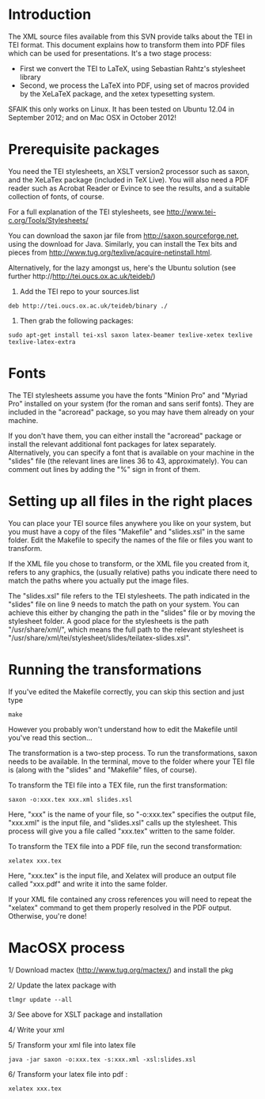 # Introduction #

The XML source files available from this SVN provide talks about the TEI in TEI format. This document explains how to  transform them into  PDF files which can be used for presentations. It's a two stage process:

  * First we convert the TEI to LaTeX, using Sebastian Rahtz's stylesheet library
  * Second, we process the LaTeX into PDF, using set of macros provided by the XeLaTeX package, and the xetex typesetting system.

SFAIK this only works on Linux. It has been tested on Ubuntu 12.04 in September 2012; and on Mac OSX in October 2012!

# Prerequisite packages #

You need the TEI stylesheets, an XSLT version2 processor such as saxon, and the XeLaTex package (included in TeX Live). You will also need a PDF reader such as Acrobat Reader or Evince to see the results, and a suitable collection of fonts, of course.

For a full explanation of the TEI stylesheets, see http://www.tei-c.org/Tools/Stylesheets/

You can download the saxon jar file from http://saxon.sourceforge.net, using the download for Java. Similarly, you can install the Tex bits and pieces from http://www.tug.org/texlive/acquire-netinstall.html.

Alternatively, for the lazy amongst us, here's the Ubuntu solution (see further http://http://tei.oucs.ox.ac.uk/teideb/)

  1. Add the TEI repo to your sources.list
```
deb http://tei.oucs.ox.ac.uk/teideb/binary ./
```

  1. Then grab the following packages:
```
sudo apt-get install tei-xsl saxon latex-beamer texlive-xetex texlive texlive-latex-extra 
```

# Fonts #

The TEI stylesheets assume you have the fonts "Minion Pro" and "Myriad Pro" installed on your system (for the roman and sans serif fonts). They are included in the "acroread" package, so you may have them already on your machine.

If you don't have them, you can either install the "acroread" package or install the relevant additional font packages for latex separately. Alternatively, you can specify a font that is available on your machine in the "slides" file (the relevant lines are lines 36 to 43, approximately). You can comment out lines by adding the "%" sign in front of them.

# Setting up all files in the right places #

You can place your TEI source files anywhere you like on your system, but you must have a copy of the files   "Makefile" and  "slides.xsl" in the same folder. Edit the Makefile to specify the names of the file or files you want to transform.

If the XML file you chose to transform, or the XML file you created from it, refers to any graphics, the (usually relative) paths you indicate there need to match the paths where you actually put the image files.

The "slides.xsl" file refers to the TEI stylesheets. The path indicated in the "slides" file on line 9 needs to match the path on your system. You can achieve this either by changing the path in the "slides" file or by moving the stylesheet folder. A good place for the stylesheets is the path "/usr/share/xml/", which means the full path to the relevant stylesheet is "/usr/share/xml/tei/stylesheet/slides/teilatex-slides.xsl".

# Running the transformations #

If you've edited the Makefile correctly, you can skip this section and just type
```
make
```
However you probably won't understand how to edit the Makefile until you've read this section...

The transformation is a two-step process. To run the transformations, saxon needs to be available. In the terminal, move to the folder where your TEI file is (along with the "slides" and "Makefile" files, of course).

To transform the TEI file into a TEX file, run the first transformation:

```
saxon -o:xxx.tex xxx.xml slides.xsl
```

Here, "xxx" is the name of your file, so "-o:xxx.tex" specifies the output file, "xxx.xml" is the input file, and "slides.xsl" calls up the stylesheet. This process will give you a file called "xxx.tex" written to the same folder.

To transform the TEX file into a PDF file, run the second transformation:

```
xelatex xxx.tex
```

Here, "xxx.tex" is the input file, and Xelatex will produce an output file called "xxx.pdf" and write it into the same folder.

If your XML file contained any cross references you will need to repeat the "xelatex" command to get them properly resolved in the PDF output. Otherwise, you're done!

# MacOSX process #

1/ Download mactex (http://www.tug.org/mactex/) and install the pkg

2/ Update the latex package with
```
tlmgr update --all
```
3/ See above for XSLT package and installation

4/ Write your xml

5/ Transform your xml file into latex file
```
java -jar saxon -o:xxx.tex -s:xxx.xml -xsl:slides.xsl
```
6/ Transform your latex file into pdf :
```
xelatex xxx.tex
```